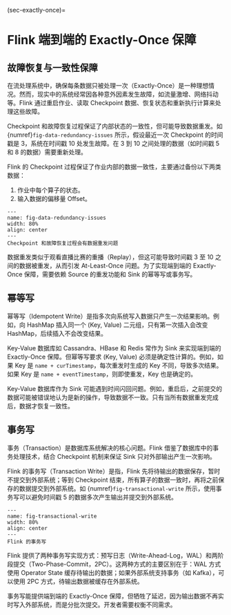 (sec-exactly-once)=
# Flink 端到端的 Exactly-Once 保障

## 故障恢复与一致性保障

在流处理系统中，确保每条数据只被处理一次（Exactly-Once）是一种理想情况。然而，现实中的系统经常因各种意外因素发生故障，如流量激增、网络抖动等。Flink 通过重启作业、读取 Checkpoint 数据、恢复状态和重新执行计算来处理这些故障。

Checkpoint 和故障恢复过程保证了内部状态的一致性，但可能导致数据重发。如 {numref}`fig-data-redundancy-issues` 所示，假设最近一次 Checkpoint 的时间戳是 3，系统在时间戳 10 处发生故障。在 3 到 10 之间处理的数据（如时间戳 5 和 8 的数据）需要重新处理。

Flink 的 Checkpoint 过程保证了作业内部的数据一致性，主要通过备份以下两类数据：
1. 作业中每个算子的状态。
2. 输入数据的偏移量 Offset。

```{figure} ./img/data-redundancy-issues.png
---
name: fig-data-redundancy-issues
width: 80%
align: center
---
Checkpoint 和故障恢复过程会有数据重发问题
```

数据重发类似于观看直播比赛的重播（Replay），但这可能导致时间戳 3 至 10 之间的数据被重发，从而引发 At-Least-Once 问题。为了实现端到端的 Exactly-Once 保障，需要依赖 Source 的重发功能和 Sink 的幂等写或事务写。

## 幂等写

幂等写（Idempotent Write）是指多次向系统写入数据只产生一次结果影响。例如，向 HashMap 插入同一个 (Key, Value) 二元组，只有第一次插入会改变 HashMap，后续插入不会改变结果。

Key-Value 数据库如 Cassandra、HBase 和 Redis 常作为 Sink 来实现端到端的 Exactly-Once 保障。但幂等写要求 (Key, Value) 必须是确定性计算的。例如，如果 Key 是 `name + curTimestamp`，每次重发时生成的 Key 不同，导致多次结果。如果 Key 是 `name + eventTimestamp`，则即使重发，Key 也是确定的。

Key-Value 数据库作为 Sink 可能遇到时间闪回问题。例如，重启后，之前提交的数据可能被错误地认为是新的操作，导致数据不一致。只有当所有数据重发完成后，数据才恢复一致性。

## 事务写

事务（Transaction）是数据库系统解决的核心问题。Flink 借鉴了数据库中的事务处理技术，结合 Checkpoint 机制来保证 Sink 只对外部输出产生一次影响。

Flink 的事务写（Transaction Write）是指，Flink 先将待输出的数据保存，暂时不提交到外部系统；等到 Checkpoint 结束，所有算子的数据一致时，再将之前保存的数据提交到外部系统。如 {numref}`fig-transactional-write` 所示，使用事务写可以避免时间戳 5 的数据多次产生输出并提交到外部系统。

```{figure} ./img/transactional-write.png
---
name: fig-transactional-write
width: 80%
align: center
---
Flink 的事务写
```

Flink 提供了两种事务写实现方式：预写日志（Write-Ahead-Log，WAL）和两阶段提交（Two-Phase-Commit，2PC）。这两种方式的主要区别在于：WAL 方式使用 Operator State 缓存待输出的数据；如果外部系统支持事务（如 Kafka），可以使用 2PC 方式，待输出数据被缓存在外部系统。

事务写能提供端到端的 Exactly-Once 保障，但牺牲了延迟，因为输出数据不再实时写入外部系统，而是分批次提交。开发者需要权衡不同需求。
